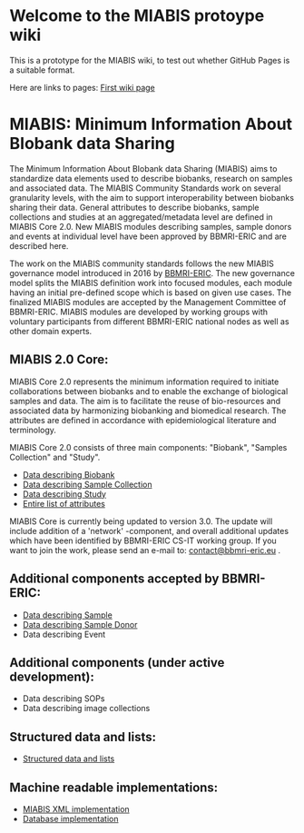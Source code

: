 # Welcome to the MIABIS protoype wiki

This is a prototype for the MIABIS wiki, to test out whether GitHub Pages is a suitable format.

Here are links to pages:
[First wiki page](wiki-page1.md)

# MIABIS: Minimum Information About BIobank data Sharing

The Minimum Information About BIobank data Sharing (MIABIS) aims to standardize data elements used to describe biobanks, research on samples and associated data. The MIABIS Community Standards work on several granularity levels, with the aim to support interoperability between biobanks sharing their data. 
General attributes to describe biobanks, sample collections and studies at an aggregated/metadata level are defined in MIABIS Core 2.0. New MIABIS modules describing samples, sample donors and events at individual level have been approved by BBMRI-ERIC and are described here. 

The work on the MIABIS community standards follows the new MIABIS governance model introduced in 2016 by [BBMRI-ERIC](http://www.bbmri-eric.eu/). The new governance model splits the MIABIS definition work into focused modules, each module having an initial pre-defined scope which is based on given use cases. The finalized MIABIS modules are accepted by the Management Committee of BBMRI-ERIC. MIABIS modules are developed by working groups with voluntary participants from different BBMRI-ERIC national nodes as well as other domain experts. 

## MIABIS 2.0 Core:
MIABIS Core 2.0 represents the minimum information required to initiate collaborations between biobanks and to enable the exchange of biological samples and data. The aim is to facilitate the reuse of bio-resources and associated data by harmonizing biobanking and biomedical research. The attributes are defined in accordance with epidemiological literature and terminology.

MIABIS Core 2.0 consists of three main components: "Biobank", "Samples Collection" and "Study". 
* [Data describing Biobank](https://github.com/MIABIS/miabis/wiki/Data-describing-Biobank)
* [Data describing Sample Collection](https://github.com/MIABIS/miabis/wiki/Data-describing-Sample-Collection)
* [Data describing Study](https://github.com/MIABIS/miabis/wiki/Data-describing-Study)
* [Entire list of attributes](https://github.com/MIABIS/miabis/wiki/Entire-list-of-attributes)

MIABIS Core is currently being updated to version 3.0. The update will include addition of a 'network' -component, and overall additional updates which have been identified by BBMRI-ERIC CS-IT working group. If you want to join the work, please send an e-mail to: contact@bbmri-eric.eu .

## Additional components accepted by BBMRI-ERIC:
* [Data describing Sample](https://github.com/MIABIS/miabis/wiki/Data-describing-Sample)
* [Data describing Sample Donor](https://github.com/MIABIS/miabis/wiki/Data-describing-Sample-Donor)
* Data describing Event

## Additional components (under active development):
* Data describing SOPs
* Data describing image collections

## Structured data and lists:
* [Structured data and lists](https://github.com/MIABIS/miabis/wiki/Structured-data-and-lists)

## Machine readable implementations:
* [MIABIS XML implementation](https://github.com/MIABIS/miabis-xml)
* [Database implementation](https://github.com/MIABIS/miabis/wiki/Database-implementation)
